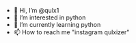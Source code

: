 - 👋 Hi, I’m @qulx1
- 👀 I’m interested in python
- 🌱 I’m currently learning python
- 📫 How to reach me "instagram qulxizer" 

<!---
qulx1/qulx1 is a ✨ special ✨ repository because its `README.md` (this file) appears on your GitHub profile.
You can click the Preview link to take a look at your changes.
--->
